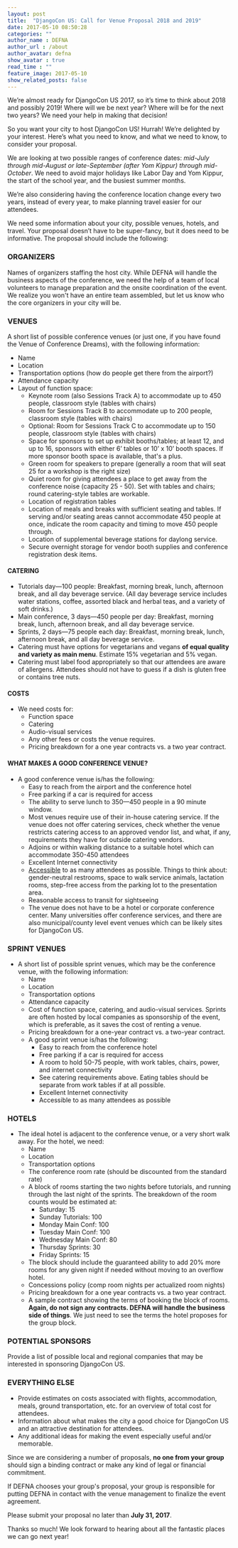 ```yaml
---
layout: post
title:  "DjangoCon US: Call for Venue Proposal 2018 and 2019"
date: 2017-05-10 08:50:28
categories: ""
author_name : DEFNA
author_url : /about
author_avatar: defna
show_avatar : true
read_time : ""
feature_image: 2017-05-10
show_related_posts: false
---
```


We’re almost ready for DjangoCon US 2017, so it’s time to think about 2018 and possibly 2019! Where will we be next year? Where will be for the next two years? We need your help in making that decision!

So you want your city to host DjangoCon US! Hurrah! We’re delighted by your interest. Here’s what you need to know, and what we need to know, to consider your proposal.

We are looking at two possible ranges of conference dates: *mid-July through mid-August or late-September (after Yom Kippur) through mid-October*. We need to avoid major holidays like Labor Day and Yom Kippur, the start of the school year, and the busiest summer months.

We’re also considering having the conference location change every two years, instead of every year, to make planning travel easier for our attendees.

We need some information about your city, possible venues, hotels, and travel. Your proposal doesn’t have to be super-fancy, but it does need to be informative. The proposal should include the following:

### ORGANIZERS
Names of organizers staffing the host city. While DEFNA will handle the business aspects of the conference, we need the help of a team of local volunteers to manage preparation and the onsite coordination of the event. We realize you won't have an entire team assembled, but let us know who the core organizers in your city will be.

### VENUES
A short list of possible conference venues (or just one, if you have found the Venue of Conference Dreams), with the following information:
* Name
* Location
* Transportation options (how do people get there from the airport?)
* Attendance capacity
* Layout of function space:
	* Keynote room (also Sessions Track A) to accommodate up to 450 people, classroom style (tables with chairs)
	* Room for Sessions Track B to accommodate up to 200 people, classroom style (tables with chairs)
	* Optional: Room for Sessions Track C to accommodate up to 150 people, classroom style (tables with chairs)
	* Space for sponsors to set up exhibit booths/tables; at least 12, and up to 16, sponsors with either 6’ tables or 10’ x 10’ booth spaces. If more sponsor booth space is available, that's a plus.
	* Green room for speakers to prepare (generally a room that will seat 25 for a workshop is the right size)
	* Quiet room for giving attendees a place to get away from the conference noise (capacity 25 - 50). Set with tables and chairs; round catering-style tables are workable.
	* Location of registration tables
	* Location of meals and breaks with sufficient seating and tables. If serving and/or seating areas cannot accommodate 450 people at once, indicate the room capacity and timing to move 450 people through.
	* Location of supplemental beverage stations for daylong service.
	* Secure overnight storage for vendor booth supplies and conference registration desk items.

#### CATERING
* Tutorials day—100 people: Breakfast, morning break, lunch, afternoon break, and all day beverage service. (All day beverage service includes water stations, coffee, assorted black and herbal teas, and a variety of soft drinks.)
* Main conference, 3 days—450 people per day: Breakfast, morning break, lunch, afternoon break, and all day beverage service.
* Sprints, 2 days—75 people each day: Breakfast, morning break, lunch, afternoon break, and all day beverage service.
* Catering must have options for vegetarians and vegans **of equal quality and variety as main menu**. Estimate 15% vegetarian and 5% vegan.
* Catering must label food appropriately so that our attendees are aware of allergens. Attendees should not have to guess if a dish is gluten free or contains tree nuts.

#### COSTS
* We need costs for:
	* Function space
	* Catering
	* Audio-visual services
	* Any other fees or costs the venue requires.
	* Pricing breakdown for a one year contracts vs. a two year contract.

#### WHAT MAKES A GOOD CONFERENCE VENUE?
* A good conference venue is/has the following:
	* Easy to reach from the airport and the conference hotel
	* Free parking if a car is required for access
	* The ability to serve lunch to 350—450 people in a 90 minute window.
	* Most venues require use of their in-house catering service. If the venue does not offer catering services, check whether the venue restricts catering access to an approved vendor list, and what, if any, requirements they have for outside catering vendors.
	* Adjoins or within walking distance to a suitable hotel which can accommodate 350-450 attendees
	* Excellent Internet connectivity
	* [Accessible](https://modelviewculture.com/pieces/organizing-more-accessible-tech-events) to as many attendees as possible. Things to think about: gender-neutral restrooms, space to walk service animals, lactation rooms, step-free access from the parking lot to the presentation area.
	* Reasonable access to transit for sightseeing
	* The venue does not have to be a hotel or corporate conference center. Many universities offer conference services, and there are also municipal/county level event venues which can be likely sites for DjangoCon US.

### SPRINT VENUES
* A short list of possible sprint venues, which may be the conference venue, with the following information:
	* Name
	* Location
	* Transportation options
	* Attendance capacity
	* Cost of function space, catering, and audio-visual services. Sprints are often hosted by local companies as sponsorship of the event, which is preferable, as it saves the cost of renting a venue.
	* Pricing breakdown for a one-year contract vs. a two-year contract.
	* A good sprint venue is/has the following:
		* Easy to reach from the conference hotel
		* Free parking if a car is required for access
		* A room to hold 50-75 people, with work tables, chairs, power, and internet connectivity
		* See catering requirements above. Eating tables should be separate from work tables if at all possible.
		* Excellent Internet connectivity
		* Accessible to as many attendees as possible

### HOTELS
* The ideal hotel is adjacent to the conference venue, or a very short walk away. For the hotel, we need:
	* Name
	* Location
	* Transportation options
	* The conference room rate (should be discounted from the standard rate)
	* A block of rooms starting the two nights before tutorials, and running through the last night of the sprints. The breakdown of the room counts would be estimated at:
		* Saturday: 15
		* Sunday Tutorials: 100
		* Monday Main Conf: 100
		* Tuesday Main Conf: 100
		* Wednesday Main Conf: 80
		* Thursday Sprints: 30
		* Friday Sprints: 15
	* The block should include the guaranteed ability to add 20% more rooms for any given night if needed without moving to an overflow hotel.
	* Concessions policy (comp room nights per actualized room nights)
	* Pricing breakdown for a one year contracts vs. a two year contract.
	* A sample contract showing the terms of booking the block of rooms. **Again, do not sign any contracts. DEFNA will handle the business side of things**. We just need to see the terms the hotel proposes for the group block.

### POTENTIAL SPONSORS
Provide a list of possible local and regional companies that may be interested in sponsoring DjangoCon US.

### EVERYTHING ELSE
* Provide estimates on costs associated with flights, accommodation, meals, ground transportation, etc. for an overview of total cost for attendees.
* Information about what makes the city a good choice for DjangoCon US and an attractive destination for attendees.
* Any additional ideas for making the event especially useful and/or memorable.

Since we are considering a number of proposals, **no one from your group** should sign a binding contract or make any kind of legal or financial commitment.

If DEFNA chooses your group's proposal, your group is responsible for putting DEFNA in contact with the venue management to finalize the event agreement.

Please submit your proposal no later than **July 31, 2017**.

Thanks so much! We look forward to hearing about all the fantastic places we can go next year!
